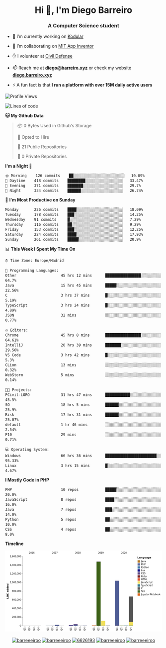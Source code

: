 <h1 align="center">Hi 👋, I'm Diego Barreiro</h1>
<h3 align="center">A Computer Science student</h3>

- 🔭 I’m currently working on [Kodular](https://www.kodular.io)

- 👯 I’m collaborating on [MIT App Inventor](https://github.com/mit-cml/appinventor-sources)

- ✋ I volunteer at [Civil Defense](https://proteccioncivil.sdc.gal)

- 📫 Reach me at **diego@barreiro.xyz** or check my website **[diego.barreiro.xyz](https://diego.barreiro.xyz)**

- ⚡ A fun fact is that **I run a platform with over 15M daily active users**

<!--START_SECTION:waka-->
![Profile Views](http://img.shields.io/badge/Profile%20Views-17-blue)

![Lines of code](https://img.shields.io/badge/From%20Hello%20World%20I%27ve%20Written-3.4%20million%20lines%20of%20code-blue)

**🐱 My Github Data** 

> 📦 0 Bytes Used in Github's Storage 
 > 
> 💼 Opted to Hire
 > 
> 📜 21 Public Repositories 
 > 
> 🔑 0 Private Repositories  
 > 
**I'm a Night 🦉** 

```text
🌞 Morning    126 commits    ██░░░░░░░░░░░░░░░░░░░░░░░   10.09% 
🌆 Daytime    418 commits    ████████░░░░░░░░░░░░░░░░░   33.47% 
🌃 Evening    371 commits    ███████░░░░░░░░░░░░░░░░░░   29.7% 
🌙 Night      334 commits    ██████░░░░░░░░░░░░░░░░░░░   26.74%

```
📅 **I'm Most Productive on Sunday** 

```text
Monday       226 commits    ████░░░░░░░░░░░░░░░░░░░░░   18.09% 
Tuesday      178 commits    ███░░░░░░░░░░░░░░░░░░░░░░   14.25% 
Wednesday    91 commits     █░░░░░░░░░░░░░░░░░░░░░░░░   7.29% 
Thursday     116 commits    ██░░░░░░░░░░░░░░░░░░░░░░░   9.29% 
Friday       153 commits    ███░░░░░░░░░░░░░░░░░░░░░░   12.25% 
Saturday     224 commits    ████░░░░░░░░░░░░░░░░░░░░░   17.93% 
Sunday       261 commits    █████░░░░░░░░░░░░░░░░░░░░   20.9%

```


📊 **This Week I Spent My Time On** 

```text
⌚︎ Time Zone: Europe/Madrid

💬 Programming Languages: 
Other                    45 hrs 12 mins      ████████████████░░░░░░░░░   64.7% 
Java                     15 hrs 45 mins      █████░░░░░░░░░░░░░░░░░░░░   22.56% 
C                        3 hrs 37 mins       █░░░░░░░░░░░░░░░░░░░░░░░░   5.19% 
TypeScript               3 hrs 24 mins       █░░░░░░░░░░░░░░░░░░░░░░░░   4.89% 
JSON                     32 mins             ░░░░░░░░░░░░░░░░░░░░░░░░░   0.77%

🔥 Editors: 
Chrome                   45 hrs 8 mins       ████████████████░░░░░░░░░   64.61% 
IntelliJ                 20 hrs 39 mins      ███████░░░░░░░░░░░░░░░░░░   29.56% 
VS Code                  3 hrs 42 mins       █░░░░░░░░░░░░░░░░░░░░░░░░   5.3% 
CLion                    13 mins             ░░░░░░░░░░░░░░░░░░░░░░░░░   0.32% 
WebStorm                 5 mins              ░░░░░░░░░░░░░░░░░░░░░░░░░   0.14%

🐱‍💻 Projects: 
PCivil-LORO              31 hrs 47 mins      ███████████░░░░░░░░░░░░░░   45.5% 
SO                       18 hrs 5 mins       ██████░░░░░░░░░░░░░░░░░░░   25.9% 
Risk                     17 hrs 31 mins      ██████░░░░░░░░░░░░░░░░░░░   25.07% 
default                  1 hr 46 mins        ░░░░░░░░░░░░░░░░░░░░░░░░░   2.54% 
P10                      29 mins             ░░░░░░░░░░░░░░░░░░░░░░░░░   0.71%

💻 Operating System: 
Windows                  66 hrs 36 mins      ███████████████████████░░   95.33% 
Linux                    3 hrs 15 mins       █░░░░░░░░░░░░░░░░░░░░░░░░   4.67%

```

**I Mostly Code in PHP** 

```text
PHP                      10 repos            █████░░░░░░░░░░░░░░░░░░░░   20.0% 
JavaScript               8 repos             ████░░░░░░░░░░░░░░░░░░░░░   16.0% 
Java                     7 repos             ███░░░░░░░░░░░░░░░░░░░░░░   14.0% 
Python                   5 repos             ██░░░░░░░░░░░░░░░░░░░░░░░   10.0% 
CSS                      4 repos             ██░░░░░░░░░░░░░░░░░░░░░░░   8.0%

```


**Timeline**

![Chart not found](https://raw.githubusercontent.com/barreeeiroo/barreeeiroo/master/charts/bar_graph.png) 


<!--END_SECTION:waka-->

<p align="center">
<a href="https://twitter.com/barreeeiroo" target="blank"><img align="center" src="https://cdn.jsdelivr.net/npm/simple-icons@3.0.1/icons/twitter.svg" alt="barreeeiroo" height="20" width="20" /></a>
<a href="https://linkedin.com/in/barreeeiroo" target="blank"><img align="center" src="https://cdn.jsdelivr.net/npm/simple-icons@3.0.1/icons/linkedin.svg" alt="barreeeiroo" height="20" width="20" /></a>
<a href="https://stackoverflow.com/users/6626193" target="blank"><img align="center" src="https://cdn.jsdelivr.net/npm/simple-icons@3.0.1/icons/stackoverflow.svg" alt="6626193" height="20" width="20" /></a>
<a href="https://fb.com/barreeeiroo" target="blank"><img align="center" src="https://cdn.jsdelivr.net/npm/simple-icons@3.0.1/icons/facebook.svg" alt="barreeeiroo" height="20" width="20" /></a>
<a href="https://instagram.com/barreeeiroo" target="blank"><img align="center" src="https://cdn.jsdelivr.net/npm/simple-icons@3.0.1/icons/instagram.svg" alt="barreeeiroo" height="20" width="20" /></a>
</p>
